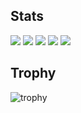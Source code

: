 ## Stats
![](http://github-profile-summary-cards.vercel.app/api/cards/profile-details?username=NekoKaruni&theme=gruvbox)
![](http://github-profile-summary-cards.vercel.app/api/cards/repos-per-language?username=NekoKaruni&theme=gruvbox)
![](http://github-profile-summary-cards.vercel.app/api/cards/most-commit-language?username=NekoKaruni&theme=gruvbox)
![](http://github-profile-summary-cards.vercel.app/api/cards/stats?username=NekoKaruni&theme=gruvbox)
![](http://github-profile-summary-cards.vercel.app/api/cards/productive-time?username=NekoKaruni&theme=gruvbox&utcOffset=9)

## Trophy
![trophy](https://github-profile-trophy.vercel.app/?username=NekoKaruni&theme=gruvbox)
